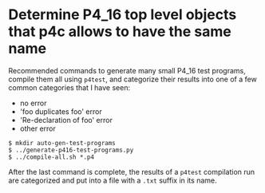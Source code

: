 # Determine P4_16 top level objects that p4c allows to have the same name

Recommended commands to generate many small P4_16 test programs,
compile them all using `p4test`, and categorize their results into one
of a few common categories that I have seen:

+ no error
+ 'foo duplicates foo' error
+ 'Re-declaration of foo' error
+ other error

```
$ mkdir auto-gen-test-programs
$ ../generate-p416-test-programs.py
$ ../compile-all.sh *.p4
```

After the last command is complete, the results of a `p4test`
compilation run are categorized and put into a file with a `.txt`
suffix in its name.
